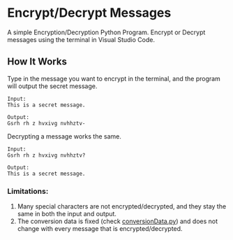 # Encrypt/Decrypt Messages

A simple Encryption/Decryption Python Program. Encrypt or Decrypt messages using the terminal in Visual Studio Code. 

## How It Works
Type in the message you want to encrypt in the terminal, and the program will output the secret message.

```
Input:
This is a secret message.

Output:
Gsrh rh z hvxivg nvhhztv-
```
Decrypting a message works the same.
```
Input:
Gsrh rh z hvxivg nvhhztv?

Output:
This is a secret message.
```

### Limitations:
1. Many special characters are not encrypted/decrypted, and they stay the same in both the input and output.
2. The conversion data is fixed (check [conversionData.py](https://github.com/RishiHub-S/Secret-Message-Decoder-Encoder/blob/bde71860185fca77414f5e7ef975db5fa85d8ba9/conversionData.py))
and does not change with every message that is encrypted/decrypted.
